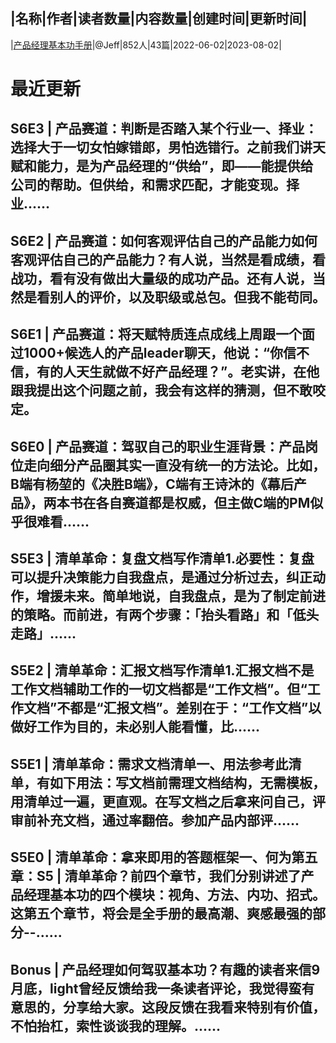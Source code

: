 |名称|作者|读者数量|内容数量|创建时间|更新时间|
---
|[产品经理基本功手册](https://xiaobot.net/p/PMPlayBook?refer=0b133df9-27dc-423b-8101-639049001c13)|@Jeff|852人|43篇|2022-06-02|2023-08-02|

# 最近更新
## S6E3 | 产品赛道：判断是否踏入某个行业一、择业：选择大于一切女怕嫁错郎，男怕选错行。之前我们讲天赋和能力，是为产品经理的“供给”，即——能提供给公司的帮助。但供给，和需求匹配，才能变现。择业......
## S6E2 | 产品赛道：如何客观评估自己的产品能力如何客观评估自己的产品能力？有人说，当然是看成绩，看战功，看有没有做出大量级的成功产品。还有人说，当然是看别人的评价，以及职级或总包。但我不能苟同。
## S6E1 | 产品赛道：将天赋特质连点成线上周跟一个面过1000+候选人的产品leader聊天，他说：“你信不信，有的人天生就做不好产品经理？”。老实讲，在他跟我提出这个问题之前，我会有这样的猜测，但不敢咬定。
## S6E0 | 产品赛道：驾驭自己的职业生涯背景：产品岗位走向细分产品圈其实一直没有统一的方法论。比如，B端有杨堃的《决胜B端》，C端有王诗沐的《幕后产品》，两本书在各自赛道都是权威，但主做C端的PM似乎很难看......
## S5E3 | 清单革命：复盘文档写作清单1.必要性：复盘可以提升决策能力自我盘点，是通过分析过去，纠正动作，增援未来。简单地说，自我盘点，是为了制定前进的策略。而前进，有两个步骤：「抬头看路」和「低头走路」......
## S5E2 | 清单革命：汇报文档写作清单1.汇报文档不是工作文档辅助工作的一切文档都是“工作文档”。但“工作文档”不都是“汇报文档”。差别在于：“工作文档”以做好工作为目的，未必别人能看懂，比......
## S5E1 | 清单革命：需求文档清单一、用法参考此清单，有如下用法：写文档前需理文档结构，无需模板，用清单过一遍，更直观。在写文档之后拿来问自己，评审前补充文档，通过率翻倍。参加产品内部评......
## S5E0 | 清单革命：拿来即用的答题框架一、何为第五章：S5 | 清单革命？前四个章节，我们分别讲述了产品经理基本功的四个模块：视角、方法、内功、招式。这第五个章节，将会是全手册的最高潮、爽感最强的部分--......
## Bonus | 产品经理如何驾驭基本功？有趣的读者来信9月底，light曾经反馈给我一条读者评论，我觉得蛮有意思的，分享给大家。这段反馈在我看来特别有价值，不怕抬杠，索性谈谈我的理解。......

